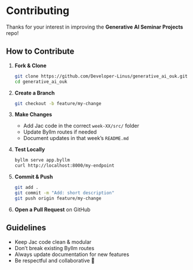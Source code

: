 # Contributing

Thanks for your interest in improving the **Generative AI Seminar Projects** repo!

## How to Contribute

1. **Fork & Clone**

   ```bash
   git clone https://github.com/Developer-Linus/generative_ai_ouk.git
   cd generative_ai_ouk
   ```
2. **Create a Branch**

   ```bash
   git checkout -b feature/my-change
   ```
3. **Make Changes**

   * Add Jac code in the correct `week-XX/src/` folder
   * Update Byllm routes if needed
   * Document updates in that week’s `README.md`
4. **Test Locally**

   ```bash
   byllm serve app.byllm
   curl http://localhost:8000/my-endpoint
   ```
5. **Commit & Push**

   ```bash
   git add .
   git commit -m "Add: short description"
   git push origin feature/my-change
   ```
6. **Open a Pull Request** on GitHub

## Guidelines

* Keep Jac code clean & modular
* Don’t break existing Byllm routes
* Always update documentation for new features
* Be respectful and collaborative 🙌

